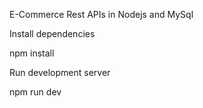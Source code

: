 E-Commerce Rest APIs in Nodejs and MySql

Install dependencies

npm install

Run development server


npm run dev





